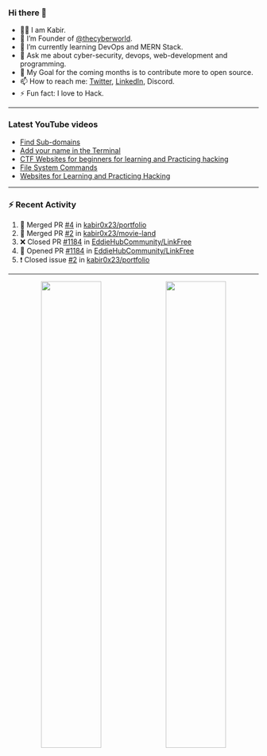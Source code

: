 ### Hi there 👋
- 👨‍💻 I am Kabir.
- 🔭 I’m Founder of [@thecyberworld](https://github.com/thecyberworld).
- 🌱 I’m currently learning DevOps and MERN Stack.
- 💬 Ask me about cyber-security, devops, web-development and programming.
- 🥅 My Goal for the coming months is to contribute more to open source.
- 📫 How to reach me: [Twitter](https://www.twitter.com/kabir0x23), [LinkedIn](https://Linkedin.com/in/kabir0x23/), Discord.
- ⚡ Fun fact: I love to Hack.
 
<!-- --- -->
<!-- ## 🤝 Connect with me:

<a href="https://www.linkedin.com/in/kabir0x23/"><img align="left" src="images/linkedin.png" alt="Kabir | LinkedIn" width="42px"/></a>
<a href="https://twitter.com/kabir0x23"><img align="left" src="images/twitter.png" alt="Kabir | Twitter" width="42px"/></a>
<br />
<br />
 -->

---

### Latest YouTube videos
<!-- YOUTUBE-VIDEOS-LIST:START -->
- [Find Sub-domains](https://www.youtube.com/watch?v=pthWoAV6Hk8)
- [Add your name in the Terminal](https://www.youtube.com/watch?v=pVGW-wuBhhY)
- [CTF Websites for beginners for learning and Practicing hacking](https://www.youtube.com/watch?v=FPa6yKMrvjw)
- [File System Commands](https://www.youtube.com/watch?v=ONUk5S6_QwM)
- [Websites for Learning and Practicing Hacking](https://www.youtube.com/watch?v=fAGc5C_9kiI)
<!-- YOUTUBE-VIDEOS-LIST:END -->

---

### :zap: Recent Activity
<!--START_SECTION:activity-->
1. 🎉 Merged PR [#4](https://github.com/kabir0x23/portfolio/pull/4) in [kabir0x23/portfolio](https://github.com/kabir0x23/portfolio)
2. 🎉 Merged PR [#2](https://github.com/kabir0x23/movie-land/pull/2) in [kabir0x23/movie-land](https://github.com/kabir0x23/movie-land)
3. ❌ Closed PR [#1184](https://github.com/EddieHubCommunity/LinkFree/pull/1184) in [EddieHubCommunity/LinkFree](https://github.com/EddieHubCommunity/LinkFree)
4. 💪 Opened PR [#1184](https://github.com/EddieHubCommunity/LinkFree/pull/1184) in [EddieHubCommunity/LinkFree](https://github.com/EddieHubCommunity/LinkFree)
5. ❗️ Closed issue [#2](https://github.com/kabir0x23/portfolio/issues/2) in [kabir0x23/portfolio](https://github.com/kabir0x23/portfolio)
<!--END_SECTION:activity-->

---

<p align="center">
  <img width="49%" src="https://github-readme-stats.vercel.app/api?username=kabir0x23&count_private=true&theme=dark&show_icons=true" />
  <img width="49%" src="https://github-readme-streak-stats.herokuapp.com/?user=kabir0x23&theme=dark&count_private=true" />
</p>

<!-- ---

<p align = "center">
 <img width="99%" src="https://activity-graph.herokuapp.com/graph?username=kabir0x23&theme=xcode">
</p>  
 -->
